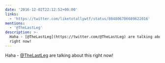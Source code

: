 ```yaml
---
date: '2016-12-02T22:12:52+00:00'
links:
  - 'https://twitter.com/liketotallywtf/status/804806706689622016'
mentions:
  - '@TheLastLeg'
description: >-
  Haha - [@TheLastLeg](https://twitter.com/@TheLastLeg) are talking about this
  right now!
---
```

Haha - [@TheLastLeg](https://twitter.com/@TheLastLeg) are talking about this right now! 
